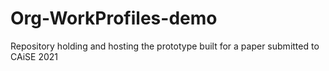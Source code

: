 # Org-WorkProfiles-demo
Repository holding and hosting the prototype built for a paper submitted to CAiSE 2021

